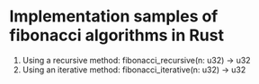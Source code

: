 # Implementation samples of fibonacci algorithms in Rust

1. Using a recursive method: fibonacci_recursive(n: u32) -> u32
2. Using an iterative method: fibonacci_iterative(n: u32) -> u32
